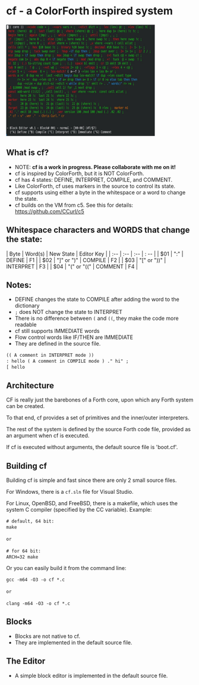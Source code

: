 # cf - a ColorForth inspired system

<img src="/images/editing.jpg" width="400" height="300" />

## What is cf?
- NOTE: **cf is a work in progress. Please collaborate with me on it!**
- cf is inspired by ColorForth, but it is NOT ColorForth.
- cf has 4 states: DEFINE, INTERPRET, COMPILE, and COMMENT.
- Like ColorForth, cf uses markers in the source to control its state.
- cf supports using either a byte in the whitespace or a word to change the state.
- cf builds on the VM from c5. See this for details: https://github.com/CCurl/c5

## Whitespace characters and WORDS that change the state:

| Byte  | Word(s)     | New State | Editor Key |
| :--   | :--         | :--       | : -- |
| $01   | ":"         | DEFINE    | F1 |
| $02   | "]" or ")"  | COMPILE   | F2 |
| $03   | "[" or "))" | INTERPRET | F3 |
| $04   | "(" or "((" | COMMENT   | F4 |

## Notes:
- DEFINE changes the state to COMPILE after adding the word to the dictionary
- `;` does NOT change the state to INTERPRET
- There is no difference between `(` and `((`, they make the code more readable
- cf still supports IMMEDIATE words
- Flow control words like IF/THEN are IMMEDIATE
- They are defined in the source file.

```
(( A comment in INTERPRET mode ))
: hello ( A comment in COMPILE mode ) ." hi" ;
[ hello
```

## Architecture
CF is really just the barebones of a Forth core, upon which any Forth system can be created.

To that end, cf provides a set of primitives and the inner/outer interpreters.

The rest of the system is defined by the source Forth code file, provided as an argument when cf is executed.

If cf is executed without arguments, the default source file is 'boot.cf'.

## Building cf
Building cf is simple and fast since there are only 2 small source files.

For Windows, there is a `cf.sln` file for Visual Studio.

For Linux, OpenBSD, and FreeBSD, there is a makefile, which uses the system C compiler (specified by the CC variable). Example:

```
# default, 64 bit:
make

or

# for 64 bit:
ARCH=32 make
```

Or you can easily build it from the command line:

```
gcc -m64 -O3 -o cf *.c

or

clang -m64 -O3 -o cf *.c
```

## Blocks
- Blocks are not native to cf.
- They are implemented in the default source file.

## The Editor
- A simple block editor is implemented in the default source file.
